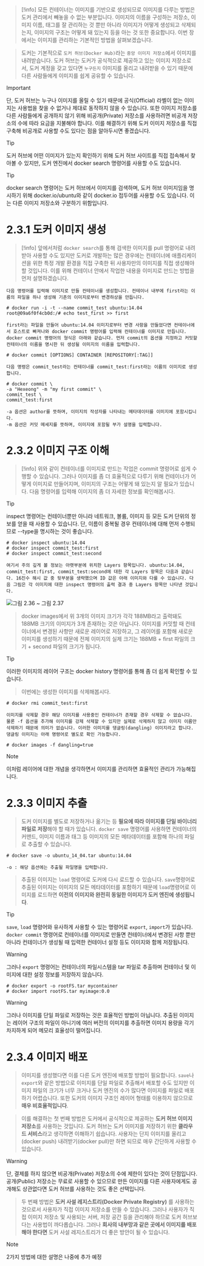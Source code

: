 > [!info]
> 모든 컨테이너는 이미지를 기반으로 생성되므로 이미지를 다루는 방법은 도커 관리에서 빼놓을 수 없는 부분입니다. 이미지의 이름을 구성하는 저장소, 이미지 이름, 태그를 잘 관리하는 것 뿐만 아니라 이미지가 어떻게 생성되고 삭제되는지, 이미지의 구조는 어떻게 돼 있는지 등을 아는 것 또한 중요합니다. 이번 장에서는 이미지를 관리하는 기본적인 방법을 살펴보겠습니다.

> 도커는 기본적으로 `도커 허브(Docker Hub)`라는 `중앙 이미지 저장소`에서 이미지를 내려받습니다. 도커 허브는 도커가 공식적으로 제공하고 있는 이미지 저장소로서, 도커 계정을 갖고 있다면 `누구든지` 이미지를 올리고 내려받을 수 있기 때문에 다른 사람들에게 이미지를 쉽게 공유할 수 있습니다.

>[!important]
>단, 도커 허브는 누구나 이미지를 올릴 수 있기 때문에 공식(Official) 라벨이 없는 이미지는 사용법을 찾을 수 없거나 제대로 동작하지 않을 수 있습니다.
>또한 이미지 저장소를 다른 사람들에게 공개하지 않기 위해 비공개(Private) 저장소를 사용하려면 비공개 저장소의 수에 따라 요금을 지불해야 합니다. 
>이를 해결하기 위해 도커 이미지 저장소를 직접 구축해 비공개로 사용할 수도 있다는 점을 알아두시면 좋겠습니다.

>[!tip]
>도커 허브에 어떤 이미지가 있는지 확인하기 위해 도커 허브 사이트를 직접 접속해서 찾아볼 수 있지만, 도커 엔진에서 docker search 명령어를 사용할 수도 있습니다.

>[!tip]
>docker search 명령어는 도커 허브에서 이미지를 검색하며, 도커 허브 이미지임을 명시하기 위해 docker.io/ubuntu와 같이 docker.io 접두어를 사용할 수도 있습니다. 이는 다른 이미지 저장소와 구분하기 위함입니다.

# 2.3.1 도커 이미지 생성

>[!info]
>앞에서처럼 `docker search`를 통해 검색한 이미지를 pull 명령어로 내려받아 사용할 수도 있지만 도커로 개발하는 많은 경우에는 컨테이너에 애플리케이션을 위한 특정 개발 환경을 직접 구축한 뒤 사용자만의 이미지를 직접 생성해야 할 것입니다. 이를 위해 컨테이너 안에서 작업한 내용을 이미지로 만드는 방법을 먼저 설명하겠습니다.

```docker
다음 명령어를 입력해 이미지로 만들 컨테이너를 생성합니다. 컨테이너 내부에 first라는 이름의 파일을 하나 생성해 기존의 이미지로부터 변경하상을 만듭니다.

# docker run -i -t --name commit_test ubuntu:14.04
root@09a6f0f4cb0d:/# echo test_first >> first

first라는 파일을 만들어 ubuntu:14.04 이미지로부터 변경 사항을 만들었다면 컨테이너에서 호스트로 빠져나와 docker commit 명령어를 입력해 컨테이너를 이미지로 만듭니다. docker commit 명령어의 형식은 아래와 같습니다. 먼저 commit의 옵션을 지정하고 커밋할 컨테이너의 이름을 명시한 뒤 생성될 이미지의 이름을 입력합니다.

# docker commit [OPTIONS] CONTAINER [REPOSITORY[:TAG]]

다음 명령은 commit_test라는 컨테이너를 commit_test:first라는 이름의 이미지로 생성합니다.

# docker commit \
-a "Hexeong" -m "my first commit" \
commit_test \
commit_test:first

-a 옵션은 author를 뜻하며, 이미지의 작성자를 나타내는 메타데이터를 이미지에 포함시킵니다.
-m 옵션은 커밋 메세지를 뜻하며, 이미지에 포함될 부가 설명을 입력합니다.
```

# 2.3.2 이미지 구조 이해

>[!info]
>위와 같이 컨테이너를 이미지로 만드는 작업은 commit 명령어로 쉽게 수행할 수 있습니다. 그러나 이미지를 좀 더 효율적으로 다루기 위해 컨테이너가 어떻게 이미지로 만들어지며, 이미지의 구조는 어떻게 돼 있는지 알 필요가 있습니다. 다음 명령어를 입력해 이미지의 좀 더 자세한 정보를 확인해봅시다.

>[!tip]
>inspect 명령어는 컨테이너뿐만 아니라 네트워크, 볼륨, 이미지 등 모든 도커 단위의 정보를 얻을 때 사용할 수 있습니다. 단, 이름이 중복될 경우 컨테이너에 대해 먼저 수행되므로 --type을 명시하는 것이 좋습니다.

```docker
# docker inspect ubuntu:14.04
# docker inspect commit_test:first
# docker inspect commit_test:second

여기서 주의 깊게 볼 정보는 아랫부분에 위치한 Layers 항목입니다. ubuntu:14.04, commit_test:first, commit_test:second에 대한 각 Layers 항목은 다음과 같습니다. 16진수 해시 값 중 뒷부분을 생략했으며 ID 값은 아래 이미지와 다를 수 있습니다. 다음 그림은 각 이미지에 대한 inspect 명령어의 출력 결과 중 Layers 항목만 나타낸 것입니다.
```

![그림 2.36 ~ 그림 2.37](https://blog.kakaocdn.net/dn/Qy3mG/btq90lHWD2M/FKFMF5hSFgF8Sv76j00nT1/img.png)

> docker images에서 위 3개의 이미지 크기가 각각 188MB라고 출력돼도 188MB 크기의 이미지가 3개 존재하는 것은 아닙니다. 이미지를 커밋할 때 컨테이너에서 변경된 사항만 새로운 레이어로 저장하고, 그 레이어를 포함해 새로운 이미지를 생성하기 때문에 전체 이미지의 실제 크기는 188MB + first 파일의 크기 + second 파일의 크기가 됩니다.

>[!tip]
>이러한 이미지의 레이어 구조는 docker history 명령어를 통해 좀 더 쉽게 확인할 수 있습니다.

> 이번에는 생성한 이미지를 삭제해봅시다.

```docker
# docker rmi commit_test:first

이미지를 삭제할 경우 해당 이미지를 사용중인 컨테이너가 존재할 경우 삭제할 수 없습니다. 물론 -f 옵션을 추가해 이미지를 강제 삭제할 수 있지만 실제로 삭제하지 않고 이미지 이름만 삭제하기 때문에 의미가 없습니다. 이러한 이미지를 댕글링(dangling) 이미지라고 합니다. 댕글링 이미지는 아래 명령어로 별도로 확인 가능합니다.

# docker images -f dangling=true
```

>[!note]
>이처럼 레이어에 대한 개념을 생각하면서 이미지를 관리하면 효율적인 관리가 가능해집니다.

# 2.3.3 이미지 추출

> 도커 이미지를 별도로 저장하거나 옮기는 등 **필요에 따라 이미지를 단일 바이너리 파일로 저장**해야 할 때가 있습니다.
> `docker save` 명령어를 사용하면 컨테이너의 커맨드, 이미지 이름과 태그 등 이미지의 모든 메타데이터를 포함해 하나의 파일로 추출할 수 있습니다.

```docker
# docker save -o ubuntu_14_04.tar ubuntu:14.04

-o : 해당 옵션에는 추출될 파일명을 입력합니다.
```

> 추출된 이미지는 `load` 명령어로 도커에 다시 로드할 수 있습니다. `save`명령어로 추출된 이미지는 이미지의 모든 메타데이터를 포함하기 때문에 `load`명령어로 이미지를 로드하면 **이전의 이미지와 완전히 동일한 이미지가 도커 엔진에 생성됩니다**.

>[!tip]
>`save`, `load` 명령어와 유사하게 사용할 수 있는 명령어로 `export`, `import`가 있습니다. `docker commit` 명령어로 컨테이너를 이미지로 만들면 컨테이너에서 변경된 사항 뿐만 아니라 컨테이너가 생성될 때 입력한 컨테이너 설정 등도 이미지와 함께 저장됩니다.

>[!warning]
>그러나 `export` 명령어는 컨테이너의 파일시스템을 tar 파일로 추출하며 컨테이너 및 이미지에 대한 설정 정보를 저장하지 않습니다.

```docker
# docker export -o rootFS.tar mycontainer
# docker import rootFS.tar myimage:0.0
```

>[!warning]
>그러나 이미지를 단일 파일로 저장하는 것은 효율적인 방법이 아닙니다. 추출된 이미지는 레이어 구조의 파일이 아니기에 여러 버전의 이미지를 추출하면 이미지 용량을 각기 차지하게 되어 메모리 효율성이 떨어집니다.

# 2.3.4 이미지 배포

> 이미지를 생성했다면 이를 다른 도커 엔진에 배포할 방법이 필요합니다. `save`나 `export`와 같은 방법으로 이미지를 단일 파일로 추출해서 배포할 수도 있지만 이미지 파일의 크기가 너무 크거나 도커 엔진의 수가 많다면 이미지를 파일로 배포하기 어렵습니다.
> 또한 도커의 이미지 구조인 레이어 형태를 이용하지 않으므로 **매우 비효율적입니다**.

> 이를 해결하는 첫 번째 방법은 도커에서 공식적으로 제공하는 **도커 허브 이미지 저장소**를 사용하는 것입니다. 도커 허브는 도커 이미지를 저장하기 위한 **클라우드 서비스**라고 생각하면 이해하기 쉽습니다. 
> 사용자는 단지 이미지를 올리고(docker push) 내려받기(docker pull)만 하면 되므로 매우 간단하게 사용할 수 있습니다.

>[!warning]
>단, 결제를 하지 않으면 비공개(Private) 저장소의 수에 제한이 있다는 것이 단점입니다. 공개(Public) 저장소는 무료로 사용할 수 있으므로 만든 이미지를 다른 사용자에게도 공개해도 상관없다면 도커 허브를 사용하는 것도 좋은 선택입니다.

>두 번째 방법은 **도커 사설 레지스트리(Docker Private Registry)** 를 사용하는 것으로서 사용자가 직접 이미지 저장소를 만들 수 있습니다. 그러나 사용자가 직접 이미지 저장소 및 사용되는 서버, 저장 공간 등을 관리해야 하므로 도커 허브보다는 사용법이 까다롭습니다. 
>그러나 **회사의 내부망과 같은 곳에서 이미지를 배포해야 한다면** 도커 사설 레지스트리가 더 좋은 방안이 될 수 있습니다. 

>[!NOTE]
>2가지 방법에 대한 설명은 나중에 추가 예정

